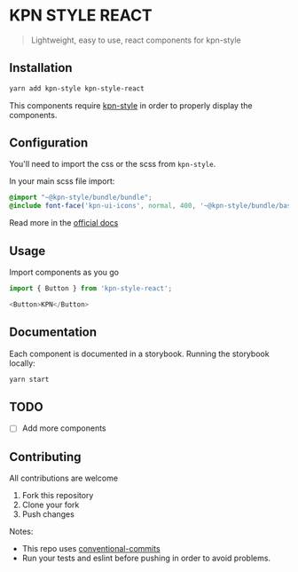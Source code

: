 # KPN STYLE REACT

> Lightweight, easy to use, react components for kpn-style

## Installation

```bash
yarn add kpn-style kpn-style-react
```

This components require [kpn-style](https://github.com/kpn/kpn-style) in order to
properly display the components.

## Configuration

You'll need to import the css or the scss from `kpn-style`.

In your main scss file import:

```scss
@import "~@kpn-style/bundle/bundle";
@include font-face('kpn-ui-icons', normal, 400, '~@kpn-style/bundle/base/ui-icon', 'kpn-ui-icons');
```

Read more in the [official docs](https://style.kpn.com/getting-started/quick-start)

## Usage

Import components as you go

```js
import { Button } from 'kpn-style-react';

<Button>KPN</Button>
```

## Documentation

Each component is documented in a storybook.
Running the storybook locally:

```bash
yarn start
```

## TODO

- [ ] Add more components

## Contributing

All contributions are welcome

1. Fork this repository
2. Clone your fork
3. Push changes

Notes:

- This repo uses [conventional-commits](https://www.conventionalcommits.org/en/v1.0.0/)
- Run your tests and eslint before pushing in order to avoid problems.
